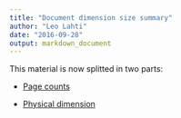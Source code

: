 ```yaml
---
title: "Document dimension size summary"
author: "Leo Lahti"
date: "2016-09-28"
output: markdown_document
---
```


This material is now splitted in two parts:

  * [Page counts](pagecount.md)

  * [Physical dimension](dimension.md)


